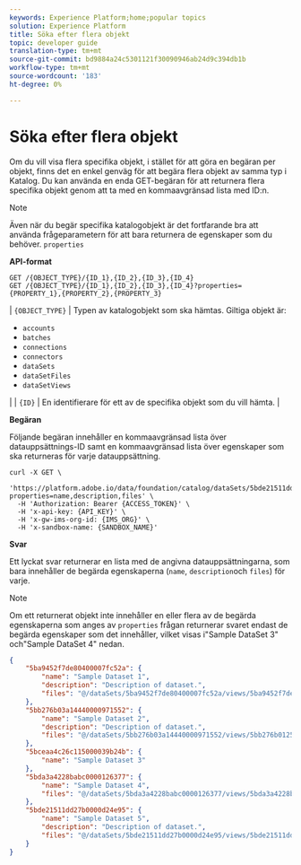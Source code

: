 ```yaml
---
keywords: Experience Platform;home;popular topics
solution: Experience Platform
title: Söka efter flera objekt
topic: developer guide
translation-type: tm+mt
source-git-commit: bd9884a24c5301121f30090946ab24d9c394db1b
workflow-type: tm+mt
source-wordcount: '183'
ht-degree: 0%

---
```



# Söka efter flera objekt

Om du vill visa flera specifika objekt, i stället för att göra en begäran per objekt, finns det en enkel genväg för att begära flera objekt av samma typ i Katalog. Du kan använda en enda GET-begäran för att returnera flera specifika objekt genom att ta med en kommaavgränsad lista med ID:n.

>[!NOTE]
>
>Även när du begär specifika katalogobjekt är det fortfarande bra att använda frågeparametern för att bara returnera de egenskaper som du behöver. `properties`

**API-format**

```http
GET /{OBJECT_TYPE}/{ID_1},{ID_2},{ID_3},{ID_4}
GET /{OBJECT_TYPE}/{ID_1},{ID_2},{ID_3},{ID_4}?properties={PROPERTY_1},{PROPERTY_2},{PROPERTY_3}
```

| `{OBJECT_TYPE}` | Typen av katalogobjekt som ska hämtas. Giltiga objekt är: <ul><li>`accounts`</li><li>`batches`</li><li>`connections`</li><li>`connectors`</li><li>`dataSets`</li><li>`dataSetFiles`</li><li>`dataSetViews`</li></ul> |
| `{ID}` | En identifierare för ett av de specifika objekt som du vill hämta. |

**Begäran**

Följande begäran innehåller en kommaavgränsad lista över datauppsättnings-ID samt en kommaavgränsad lista över egenskaper som ska returneras för varje datauppsättning.

```shell
curl -X GET \
  'https://platform.adobe.io/data/foundation/catalog/dataSets/5bde21511dd27b0000d24e95,5bda3a4228babc0000126377,5bceaa4c26c115000039b24b,5bb276b03a14440000971552,5ba9452f7de80400007fc52a?properties=name,description,files' \
  -H 'Authorization: Bearer {ACCESS_TOKEN}' \
  -H 'x-api-key: {API_KEY}' \
  -H 'x-gw-ims-org-id: {IMS_ORG}' \
  -H 'x-sandbox-name: {SANDBOX_NAME}'
```

**Svar**

Ett lyckat svar returnerar en lista med de angivna datauppsättningarna, som bara innehåller de begärda egenskaperna (`name`, `description`och `files`) för varje.

>[!NOTE]
>
>Om ett returnerat objekt inte innehåller en eller flera av de begärda egenskaperna som anges av `properties` frågan returnerar svaret endast de begärda egenskaper som det innehåller, vilket visas i&quot;Sample DataSet 3&quot; och&quot;Sample DataSet 4&quot; nedan.

```json
{
    "5ba9452f7de80400007fc52a": {
        "name": "Sample Dataset 1",
        "description": "Description of dataset.",
        "files": "@/dataSets/5ba9452f7de80400007fc52a/views/5ba9452f7de80400007fc52b/files"
    },
    "5bb276b03a14440000971552": {
        "name": "Sample Dataset 2",
        "description": "Description of dataset.",
        "files": "@/dataSets/5bb276b03a14440000971552/views/5bb276b01250b012f9acc75b/files"
    },
    "5bceaa4c26c115000039b24b": {
        "name": "Sample Dataset 3"
    },
    "5bda3a4228babc0000126377": {
        "name": "Sample Dataset 4",
        "files": "@/dataSets/5bda3a4228babc0000126377/views/5bda3a4228babc0000126378/files"
    },
    "5bde21511dd27b0000d24e95": {
        "name": "Sample Dataset 5",
        "description": "Description of dataset.",
        "files": "@/dataSets/5bde21511dd27b0000d24e95/views/5bde21511dd27b0000d24e96/files"
    }
}
```
